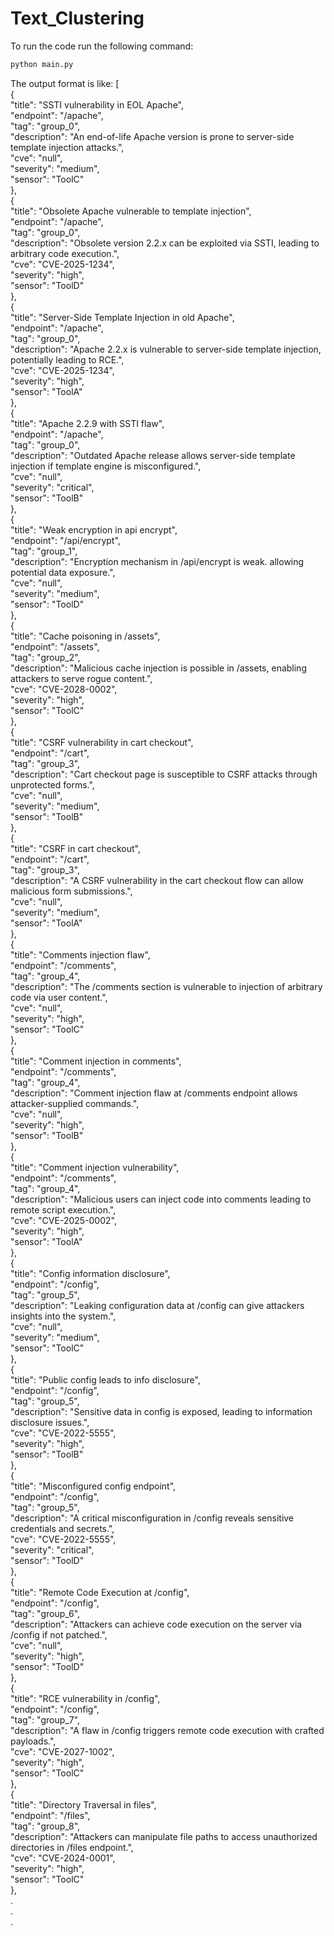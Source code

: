 # Text_Clustering
To run the code run the following command:
```bash
python main.py
```
The output format is like:
[  
  {  
    "title": "SSTI vulnerability in EOL Apache",  
    "endpoint": "/apache",  
    "tag": "group_0",  
    "description": "An end-of-life Apache version is prone to server-side template injection attacks.",  
    "cve": "null",  
    "severity": "medium",  
    "sensor": "ToolC"  
  },  
  {  
    "title": "Obsolete Apache vulnerable to template injection",  
    "endpoint": "/apache",  
    "tag": "group_0",  
    "description": "Obsolete version 2.2.x can be exploited via SSTI, leading to arbitrary code execution.",  
    "cve": "CVE-2025-1234",  
    "severity": "high",  
    "sensor": "ToolD"  
  },  
  {  
    "title": "Server-Side Template Injection in old Apache",  
    "endpoint": "/apache",  
    "tag": "group_0",  
    "description": "Apache 2.2.x is vulnerable to server-side template injection, potentially leading to RCE.",  
    "cve": "CVE-2025-1234",  
    "severity": "high",  
    "sensor": "ToolA"  
  },  
  {  
    "title": "Apache 2.2.9 with SSTI flaw",  
    "endpoint": "/apache",  
    "tag": "group_0",  
    "description": "Outdated Apache release allows server-side template injection if template engine is misconfigured.",  
    "cve": "null",  
    "severity": "critical",  
    "sensor": "ToolB"  
  },  
  {  
    "title": "Weak encryption in api encrypt",  
    "endpoint": "/api/encrypt",  
    "tag": "group_1",  
    "description": "Encryption mechanism in /api/encrypt is weak. allowing potential data exposure.",  
    "cve": "null",  
    "severity": "medium",  
    "sensor": "ToolD"  
  },  
  {  
    "title": "Cache poisoning in /assets",  
    "endpoint": "/assets",  
    "tag": "group_2",  
    "description": "Malicious cache injection is possible in /assets, enabling attackers to serve rogue content.",  
    "cve": "CVE-2028-0002",  
    "severity": "high",  
    "sensor": "ToolC"  
  },  
  {  
    "title": "CSRF vulnerability in cart checkout",  
    "endpoint": "/cart",  
    "tag": "group_3",  
    "description": "Cart checkout page is susceptible to CSRF attacks through unprotected forms.",  
    "cve": "null",  
    "severity": "medium",  
    "sensor": "ToolB"  
  },  
  {  
    "title": "CSRF in cart checkout",  
    "endpoint": "/cart",  
    "tag": "group_3",  
    "description": "A CSRF vulnerability in the cart checkout flow can allow malicious form submissions.",  
    "cve": "null",  
    "severity": "medium",  
    "sensor": "ToolA"  
  },  
  {  
    "title": "Comments injection flaw",  
    "endpoint": "/comments",  
    "tag": "group_4",  
    "description": "The /comments section is vulnerable to injection of arbitrary code via user content.",  
    "cve": "null",  
    "severity": "high",  
    "sensor": "ToolC"  
  },  
  {  
    "title": "Comment injection in comments",  
    "endpoint": "/comments",  
    "tag": "group_4",  
    "description": "Comment injection flaw at /comments endpoint allows attacker-supplied commands.",  
    "cve": "null",  
    "severity": "high",  
    "sensor": "ToolB"  
  },  
  {  
    "title": "Comment injection vulnerability",  
    "endpoint": "/comments",  
    "tag": "group_4",  
    "description": "Malicious users can inject code into comments leading to remote script execution.",  
    "cve": "CVE-2025-0002",  
    "severity": "high",  
    "sensor": "ToolA"  
  },  
  {  
    "title": "Config information disclosure",  
    "endpoint": "/config",  
    "tag": "group_5",  
    "description": "Leaking configuration data at /config can give attackers insights into the system.",  
    "cve": "null",  
    "severity": "medium",  
    "sensor": "ToolC"  
  },  
  {  
    "title": "Public config leads to info disclosure",  
    "endpoint": "/config",  
    "tag": "group_5",  
    "description": "Sensitive data in config is exposed, leading to information disclosure issues.",  
    "cve": "CVE-2022-5555",  
    "severity": "high",  
    "sensor": "ToolB"  
  },  
  {  
    "title": "Misconfigured config endpoint",  
    "endpoint": "/config",  
    "tag": "group_5",  
    "description": "A critical misconfiguration in /config reveals sensitive credentials and secrets.",  
    "cve": "CVE-2022-5555",  
    "severity": "critical",  
    "sensor": "ToolD"  
  },  
  {  
    "title": "Remote Code Execution at /config",  
    "endpoint": "/config",  
    "tag": "group_6",  
    "description": "Attackers can achieve code execution on the server via /config if not patched.",  
    "cve": "null",  
    "severity": "high",  
    "sensor": "ToolD"  
  },  
  {  
    "title": "RCE vulnerability in /config",  
    "endpoint": "/config",  
    "tag": "group_7",  
    "description": "A flaw in /config triggers remote code execution with crafted payloads.",  
    "cve": "CVE-2027-1002",  
    "severity": "high",  
    "sensor": "ToolC"  
  },  
  {  
    "title": "Directory Traversal in files",  
    "endpoint": "/files",  
    "tag": "group_8",  
    "description": "Attackers can manipulate file paths to access unauthorized directories in /files endpoint.",  
    "cve": "CVE-2024-0001",  
    "severity": "high",  
    "sensor": "ToolC"  
  },  
  .  
  .  
  .  
